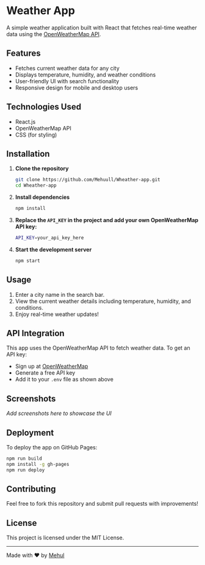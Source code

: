 # Weather App

A simple weather application built with React that fetches real-time weather data using the [OpenWeatherMap API](https://openweathermap.org/).

## Features
- Fetches current weather data for any city
- Displays temperature, humidity, and weather conditions
- User-friendly UI with search functionality
- Responsive design for mobile and desktop users

## Technologies Used
- React.js
- OpenWeatherMap API
- CSS (for styling)

## Installation

1. **Clone the repository**
   ```sh
   git clone https://github.com/Mehuull/Wheather-app.git
   cd Wheather-app
   ```

2. **Install dependencies**
   ```sh
   npm install
   ```

3. **Replace the `API_KEY` in the project and add your own OpenWeatherMap API key:**
   ```sh
   API_KEY=your_api_key_here
   ```

4. **Start the development server**
   ```sh
   npm start
   ```

## Usage
1. Enter a city name in the search bar.
2. View the current weather details including temperature, humidity, and conditions.
3. Enjoy real-time weather updates!

## API Integration
This app uses the OpenWeatherMap API to fetch weather data. To get an API key:
- Sign up at [OpenWeatherMap](https://openweathermap.org/)
- Generate a free API key
- Add it to your `.env` file as shown above

## Screenshots
_Add screenshots here to showcase the UI_

## Deployment
To deploy the app on GitHub Pages:
```sh
npm run build
npm install -g gh-pages
npm run deploy
```

## Contributing
Feel free to fork this repository and submit pull requests with improvements!

## License
This project is licensed under the MIT License.

---
Made with ❤️ by [Mehul](https://github.com/Mehuull)

